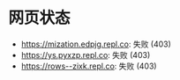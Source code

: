 # 网页状态
- https://mization.edpjg.repl.co: 失败 (403)
- https://ys.pyxzp.repl.co: 失败 (403)
- https://rows--zixk.repl.co: 失败 (403)
